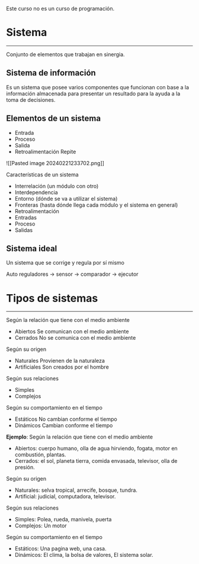 Este curso no es un curso de programación.

# Sistema
---
Conjunto de elementos que trabajan en sinergia.

## Sistema de información
Es un sistema que posee varios componentes que funcionan con base a la información almacenada para presentar un resultado para la ayuda a la toma de decisiones.

## Elementos de un sistema
- Entrada
- Proceso
- Salida
- Retroalimentación
Repite

![[Pasted image 20240221233702.png]]

Características de un sistema
- Interrelación (un módulo con otro)
- Interdependencia
- Entorno (dónde se va a utilizar el sistema)
- Fronteras (hasta dónde llega cada módulo y el sistema en general)
- Retroalimentación
- Entradas
- Proceso
- Salidas

## Sistema ideal
Un sistema que se corrige y regula por sí mismo

Auto reguladores -> sensor -> comparador -> ejecutor

# Tipos de sistemas
---
Según la relación que tiene con el medio ambiente
- Abiertos
	Se comunican con el medio ambiente
- Cerrados
	No se comunica con el medio ambiente

Según su origen
- Naturales
	Provienen de la naturaleza
- Artificiales
	Son creados por el hombre

Según sus relaciones
- Simples
- Complejos

Según su comportamiento en el tiempo
- Estáticos 
	No cambian conforme el tiempo
- Dinámicos
	Cambian conforme el tiempo

**Ejemplo**:
Según la relación que tiene con el medio ambiente
- Abiertos: cuerpo humano, olla de agua hirviendo, fogata, motor en combustión, plantas.
- Cerrados: el sol, planeta tierra, comida envasada, televisor, olla de presión.

Según su origen
- Naturales: selva tropical, arrecife, bosque, tundra.
- Artificial: judicial, computadora, televisor.

Según sus relaciones
- Simples: Polea, rueda, manivela, puerta  
- Complejos: Un motor         

Según su comportamiento en el tiempo
- Estáticos: Una pagina web, una casa.        
- Dinámicos: El clima, la bolsa de valores, El sistema solar.